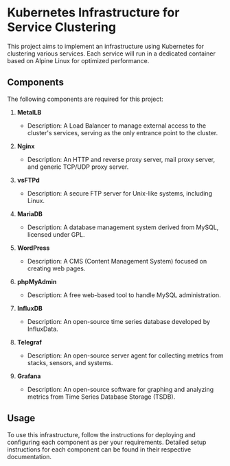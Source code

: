
# Kubernetes Infrastructure for Service Clustering

This project aims to implement an infrastructure using Kubernetes for clustering various services. Each service will run in a dedicated container based on Alpine Linux for optimized performance.

## Components

The following components are required for this project:

1. **MetalLB**
   - Description: A Load Balancer to manage external access to the cluster's services, serving as the only entrance point to the cluster.

2. **Nginx**
   - Description: An HTTP and reverse proxy server, mail proxy server, and generic TCP/UDP proxy server.

3. **vsFTPd**
   - Description: A secure FTP server for Unix-like systems, including Linux.

4. **MariaDB**
   - Description: A database management system derived from MySQL, licensed under GPL.

5. **WordPress**
   - Description: A CMS (Content Management System) focused on creating web pages.

6. **phpMyAdmin**
   - Description: A free web-based tool to handle MySQL administration.

7. **InfluxDB**
   - Description: An open-source time series database developed by InfluxData.

8. **Telegraf**
   - Description: An open-source server agent for collecting metrics from stacks, sensors, and systems.

9. **Grafana**
   - Description: An open-source software for graphing and analyzing metrics from Time Series Database Storage (TSDB).

## Usage

To use this infrastructure, follow the instructions for deploying and configuring each component as per your requirements. Detailed setup instructions for each component can be found in their respective documentation.
